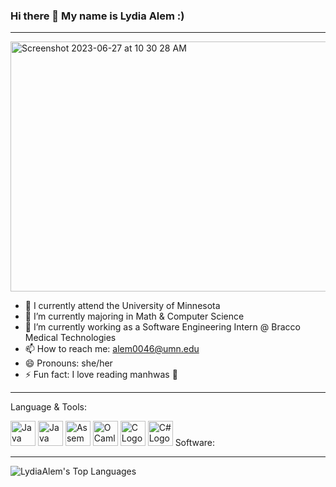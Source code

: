 ### Hi there 👋 My name is Lydia Alem :)
---

<img width="900" height="400" alt="Screenshot 2023-06-27 at 10 30 28 AM" src="https://github.com/LydiaAlem/LydiaAlem/assets/107647071/1e88f391-999e-4326-87aa-fdec2e0ed29a">

- 📍 I currently attend the University of Minnesota
- 🌱 I’m currently majoring in Math & Computer Science
- 🔭 I’m currently working as a Software Engineering Intern @ Bracco Medical Technologies
- 📫 How to reach me: alem0046@umn.edu
- 😄 Pronouns: she/her
- ⚡ Fun fact: I love reading manhwas 💛
---
Language & Tools:
<!-- Python -->
<img src="https://github.com/LydiaAlem/LydiaAlem/assets/107647071/d65f20a1-893c-4ac2-805a-de67a82a44d1" alt="Java Logo" width="40" height="40">
<!-- Java -->
<img src="https://github.com/LydiaAlem/LydiaAlem/assets/107647071/913ecc51-a805-4fd2-9d43-4e0ec7eef2a9" alt="Java Logo" width="40" height="40">
<!-- Assembly (x86-64) -->
<img src="https://github.com/LydiaAlem/LydiaAlem/assets/107647071/684cd201-d871-4b41-8e46-a1726916af40" alt="Assembly Logo" width="40" height="40">
<!-- Ocaml -->
<img src="https://github.com/LydiaAlem/LydiaAlem/assets/107647071/efdf0aa2-ed31-4fcf-9788-867d56973a57" alt="OCaml Logo" width="40" height="40">
<!-- C -->
<img src="https://github.com/LydiaAlem/LydiaAlem/assets/107647071/8cc24b54-06e5-4c1b-903c-88a8399015a1" alt="C Logo" width="40" height="40">
<!-- C# -->
<img src="https://github.com/LydiaAlem/LydiaAlem/assets/107647071/1eb0cad9-2ea5-4824-914d-f290bd515c37" alt="C# Logo" width="40" height="40">
Software:



---
![LydiaAlem's Top Languages](https://github-readme-stats.vercel.app/api/top-langs/?username=LydiaAlem&theme=highcontrast&show_icons=true&hide_border=true&layout=compact)
